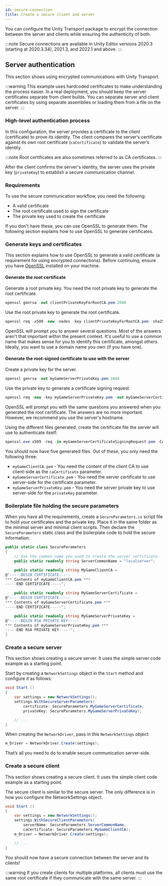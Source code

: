```yaml
---
id: secure-connection
title: Create a secure client and server
---
```

<!-- Called "Encrypted communications" in UTP package docs -->

You can configure the Unity Transport package to encrypt the connection between the server and clients while ensuring the authenticity of both.

:::note
Secure connections are available in Unity Editor versions 2020.3 (starting at 2020.3.34), 2021.3, and 2022.1 and above.
:::

## Server authentication

This section shows using encrypted communications with Unity Transport.

:::warning
This example uses hardcoded certificates to make understanding the process easier. In a real deployment, you should keep the server certificates separate from client builds. You can separate server and client certificates by using separate assemblies or loading them from a file on the server.
:::

### High-level authentication process

In this configuration, the server provides a certificate to the client (certificate) to prove its identity. The client compares the server’s certificate against its own root certificate (`caCertificate`) to validate the server’s identity.

:::note
Root certificates are also sometimes referred to as CA certificates.
:::

After the client confirms the server's identity, the server uses the private key (`privateKey`) to establish a secure communication channel.

### Requirements

To use the secure communication workflow, you need the following:

- A valid certificate
- The root certificate used to sign the certificate
- The private key used to create the certificate

If you don't have these, you can use OpenSSL to generate them. The following section explains how to use OpenSSL to generate certificates.

### Generate keys and certificates

This section explains how to use OpenSSL to generate a valid certificate (a requirement for using encrypted connections). Before continuing, ensure you have [OpenSSL](https://www.openssl.org/) installed on your machine.

#### Generate the root certificate

Generate a root private key. You need the root private key to generate the root certificate.

```csharp
openssl genrsa -out clientPrivateKeyForRootCA.pem 2048
```

Use the root private key to generate the root certificate.

```csharp
openssl req -x509 -new -nodes -key clientPrivateKeyForRootCA.pem -sha256 -days 1095 -out myGameClientCA.pem
```

OpenSSL will prompt you to answer several questions. Most of the answers aren't that important within the present context. It's useful to use a common name that makes sense for you to identify this certificate, amongst others. Ideally, you want to use a domain name you own (if you have one).

#### Generate the root-signed certificate to use with the server

Create a private key for the server.

```csharp
openssl genrsa -out myGameServerPrivateKey.pem 2048
```

Use the private key to generate a certificate signing request.

```csharp
openssl req -new -key myGameServerPrivateKey.pem -out myGameServerCertificateSigningRequest.pem
```

OpenSSL will prompt you with the same questions you answered when you generated the root certificate. The answers are no more important. However, we recommend you use the server's hostname.

Using the different files generated, create the certificate file the server will use to authenticate itself:

```csharp
openssl.exe x509 -req -in myGameServerCertificateSigningRequest.pem -CA myGameClientCA.pem -CAkey clientPrivateKeyForRootCA.pem -CAcreateserial -out myGameServerCertificate.pem -days 365 -sha256
```

You should now have five generated files. Out of these, you only need the following three:

- `myGameClientCA.pem` - You need the content of the client CA to use client-side as the `caCertificate` parameter.
- `myGameServerCertificate.pem` - You need the server certificate to use server-side for the certificate parameter.
- `myGameServerPrivateKey.pem` - You need the server private key to use server-side for the `privateKey` parameter.

### Boilerplate file holding the secure parameters

When you have all the requirements, create a `SecureParameters.cs` script file to hold your certificates and the private key. Place it in the same folder as the minimal server and minimal client scripts. Then declare the `SecureParameters` static class and the boilerplate code to hold the secure information:

```csharp
public static class SecureParameters
{
    // Use the common name you used to create the server certificate.
    public static readonly string ServerCommonName = "localserver";

    public static readonly string MyGameClientCA =
@"-----BEGIN CERTIFICATE-----
*** Contents of myGameClientCA.pem ***
-----END CERTIFICATE-----";

    public static readonly string MyGameServerCertificate =
@"-----BEGIN CERTIFICATE-----
*** Contents of myGameServerCertificate.pem ***
-----END CERTIFICATE-----";

    public static readonly string MyGameServerPrivateKey =
@"-----BEGIN RSA PRIVATE KEY-----
*** Contents of myGameServerPrivateKey.pem ***
-----END RSA PRIVATE KEY-----";
}
```

### Create a secure server

This section shows creating a secure server. It uses the simple server code example as a starting point.

Start by creating a `NetworkSettings` object in the `Start` method and configure it as follows:

```csharp
void Start ()
{
    var settings = new NetworkSettings();
    settings.WithSecureServerParameters(
        certificate: SecureParameters.MyGameServerCertificate,     
        privateKey: SecureParameters.MyGameServerPrivateKey);

    // ...
}
```

When creating the `NetworkDriver`, pass in this `NetworkSettings` object:

```csharp
m_Driver = NetworkDriver.Create(settings);
```

That’s all you need to do to enable secure communication server-side.

### Create a secure client

This section shows creating a secure client. It uses the simple client code example as a starting point.

The secure client is similar to the secure server. The only difference is in how you configure the NetworkSettings object.

```csharp
void Start ()
{
    var settings = new NetworkSettings();
    settings.WithSecureClientParameters(
        serverName: SecureParameters.ServerCommonName,     
        caCertificate: SecureParameters.MyGameClientCA);
    m_Driver = NetworkDriver.Create(settings);

    // ...
}
```

You should now have a secure connection between the server and its clients!

:::warning
If you create clients for multiple platforms, all clients must use the same root certificate if they communicate with the same server.
:::
